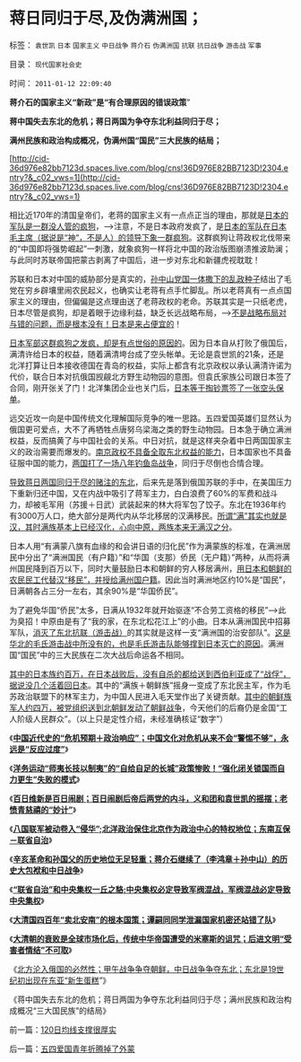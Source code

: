 # 蒋日同归于尽,及伪满洲国；

标签： `袁世凯` `日本` `国家主义` `中日战争` `蒋介石` `伪满洲国` `抗联` `抗日战争` `游击战` `军事` 

目录： `现代国家社会史`

时间： `2011-01-12 22:09:40`

**蒋介石的国家主义“新政”是“有合理原因的错误政策**”

**蒋中国失去东北的危机；蒋日两国为争夺东北利益同归于尽；**

**满州民族和政治构成概况，伪满州国“国民”三大民族的结局；**

[http://cid-36d976e82bb7123d.spaces.live.com/blog/cns!36D976E82BB7123D!2304.entry?&_c02_vws=1](http://cid-36d976e82bb7123d.spaces.live.com/blog/cns!36D976E82BB7123D!2304.entry?&_c02_vws=1)

相比近170年的清国皇帝们，老蒋的国家主义有一点点正当的理由，那就是[日本的军队是一群没人管的疯狗](http://hi.baidu.com/darthchn/blog/item/6b6f60f87ddcdc54242df202.html)，——>注意，不是日本政府发疯了，是[日本的军队在日本毛主席（据说是“神“，不是人）的领导下象一群疯狗](../../../2009/12/9/日本帝国是中国人最熟悉的社会.md)。这群疯狗让蒋政权北伐带来的“中国即将强势崛起”一刺激，就象疯狗一样将北中国的政治版图崩溃推波助澜；与此同时苏联帝国把蒙古剥离了中国后，进一步对东北和新疆虎视耽耽！

苏联和日本对中国的威胁部分是真实的，[孙中山党国一体撒下的乱政种子](../../../2010/12/26/义和团运动以来的重大错误.md)结出了毛党在穷乡辟壤里闹农民起义，也确实让老蒋有点手忙脚乱。所以老蒋真有一点点国家主义的理由，但偏偏是这点理由送了老蒋政权的老命。苏联其实是一只纸老虎，日本尽管是疯狗，却是着眼于边缘利益，缺乏长远战略布局，——>[不是战略布局对与错的问题，而是根本没有！日本是来占便宜的](../../../2009/12/10/日本从来没有征服中国的完整计划.md)！

[日本军部这群疯狗之发疯，却是有点世俗的原因的](../../../2009/12/9/日本帝国是中国人最熟悉的社会.md)。因为日本自从打败了俄国后，满清许给日本的权益，随着满清垮台成了空头帐单。无论是袁世凯的21条，还是北洋打算让日本接收德国在青岛的权益，实际上都含有北京政权以承认满清许诺为代价，联合日本对抗俄国觊觎北方野生动物园的意图。但袁氏家族公司跟日本签了合同，刚开张关了门！北洋集团企业也关门后，[日本等于掏钞票签了一张空头保单](../../../2011/1/11/甲午战争争夺朝鲜，中日战争争夺东北.md)。

远交近攻一向是中国传统文化理解国际竞争的唯一思路。五四爱国英雄们显然认为俄国更可爱点，大不了再牺牲点唐努乌梁海之类的野生动物园。日本急于确立满洲权益，反而搞黄了与中国社会的关系。中日对抗，就是这样夹杂着中日两国国家主义的政治需要而爆发的。[南京政权不具备全取东北权益的能力](http://hi.baidu.com/darthchn/blog/item/6b6f60f87ddcdc54242df202.html)，日本国家也不具备征服中国的能力，[两国打了一场八年钓鱼岛战争](http://cid-36d976e82bb7123d.spaces.live.com/blog/cns!36D976E82BB7123D!1822.entry)，同归于尽倒也合情合理。

[导致蒋日两国同归于尽的赌注的东北](../../../2011/1/11/甲午战争争夺朝鲜，中日战争争夺东北.md)，后来先是落到俄国苏联的手中，在美国压力下重新归还中国，又在内战中吸引了蒋军主力，白白浪费了60%的军费和战斗力，却被毛军用（苏援＋日武）武装起来的林大将军包了饺子。东北在1936年约有3000万人口，绝大部分是两代内从华北移居的汉满移民。[所谓“满”其实也就是汉，其时满族基本上已经汉化，心向中原，两族本来无满汉之分](../../../2011/1/11/爱新觉罗氏的贡献；受害者情结不可取；.md)。

日本人用“有满蒙八旗有血缘的和会讲日语的归化民”作为满蒙族的标准，在满洲居民中分出了“满洲国民（有户籍）”和“华国（支那）侨民（无户籍）”两种，从而将满州国民降到百万以下，同时大量鼓励日本和朝鲜的穷人移居满州，[用日本和朝鲜的农民民工代替汉“移民”，并授给满州国户籍](../../../2009/10/20/被制造的农民工不是移民.md)。因此当时满洲地区约10%是“国民”，日满朝各占三分一左右，其余90%是“华国侨民”。

为了避免华国“侨民”太多，日满从1932年就开始驱逐“不合劳工资格的移民”——>此为臭招！中原由是有了“我的家，在东北松花江上”的小曲。日本从满洲国民中招募军队，[消灭了东北抗联（游击战）](../../../2009/11/29/不要再幻想“游击救国”.md)的其实就是这样一支“满洲国的治安部队”。[这是华北的毛氏游击战中所没有的，也是毛氏游击队能够撑到日本灭亡的原因](http://hi.baidu.com/darthchn/blog/item/0361983e5be5c9e255e72338.html)。满洲国“国民”中的三大民族在二次大战后命运各不相同。

[其中的日本族约百万，在日本战败后，没有自杀的都给送到西伯利亚成了“战俘”，据说没几个活着回日本](../../../2009/12/14/了解“侵略者”痛苦更能理解战争.md)。其中的“满族＋朝鲜族”摇身一变成了东北民主军，作为毛苏政治联盟下的林军主力，为中国人民进入毛天堂作出了关键贡献。[其中的朝鲜族军人约四万，被党组织送到北朝鲜发动了朝鲜战争](../../../2009/11/30/朝鲜战争数字游戏二三事.md)，今天他们的后裔仍是金国“工人阶级人民群众”。（以上只是定性介绍，未经准确核证“数字”）

《[**中国近代史的“危机预期＋政治响应”；中国文化对危机从来不会“警惕不够”，永远是“反应过度”**](../../../2011/1/9/中国近代“危机预期＋政治响应”历史进程.md)》

《[**洋务运动“师夷长技以制夷”的“自给自足的长城”政策惨败！“强化闭关锁国而自力更生”失败的模式**](../../../2011/1/9/“好战而不能战”的“傻逼霸权主义”.md)》

《[**百日维新是百日闹剧；百日闹剧后帝后两党的内斗，义和团和袁世凯的摇摆；老愤青慈禧的“妙计”**](../../../2011/1/9/百日维新是百日闹剧；慈禧的“妙计”.md)》

《[**八国联军被动卷入“侵华”;北洋政治保住北京作为政治中心的特权地位；东南互保－联省自治**](../../../2011/1/10/八国联军“被”侵华，北洋政治和东南互保.md)》

《[**辛亥革命和孙国父的历史地位无足轻重；蒋介石继续了（李鸿章＋孙中山）的历史大包袱和中日战争**](../../../2011/1/10/辛亥革命和孙国父的历史地位无足轻重；.md)》

《[**“联省自治”和中央集权一丘之貉;中央集权必定导致军阀混战，军阀混战必定导致中央集权**](../../../2011/1/10/“联省自治”军阀混战必定导致中央集权.md)》

《[**大清国四百年“卖北安南”的根本国策；谭嗣同同学泄漏国家机密还站错了队**](../../../2011/1/11/大清国“卖北安南”的根本国策.md)》

《[**大清朝的衰败是全球市场化后，传统中华帝国遭受的米塞斯的诅咒；后进文明“受害者情结”不可取**](../../../2011/1/11/爱新觉罗氏的贡献；受害者情结不可取；.md)》

《[北方沦入俄国的必然性；甲午战争争夺朝鲜，中日战争争夺东北；东北是19世纪初出现在东亚“新生蛋糕](../../../2011/1/11/甲午战争争夺朝鲜，中日战争争夺东北.md)”》

《蒋中国失去东北的危机；蒋日两国为争夺东北利益同归于尽；满州民族和政治构成概况“三大国民族”的结局》



前一篇：[120日均线支撑很厚实](../../../2011/1/12/120日均线支撑很厚实.md)

后一篇：[五四爱国青年折腾掉了外蒙](../../../2011/1/12/五四爱国青年折腾掉了外蒙.md)